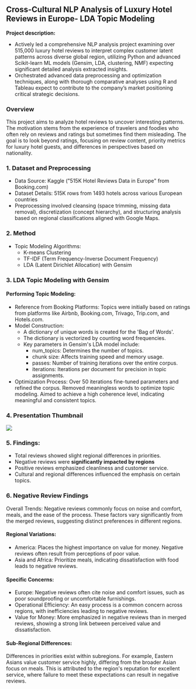 ## Cross-Cultural NLP Analysis of Luxury Hotel Reviews in Europe- LDA Topic Modeling 


**Project description:** 
-   Actively led a comprehensive NLP analysis project examining over 515,000 luxury hotel reviews to interpret complex customer latent patterns across diverse global region, utilizing Python and advanced Scikit-learn ML models (Gensim, LDA, clustering, NMF) expecting significant detailed analysis extracted insights.
-   Orchestrated advanced data preprocessing and optimization techniques, along with thorough comparative analyses using R and Tableau expect to contribute to the company’s market positioning critical strategic decisions.



### Overview

This project aims to analyze hotel reviews to uncover interesting patterns. The motivation stems from the experience of travelers and foodies who often rely on reviews and ratings but sometimes find them misleading. The goal is to look beyond ratings, focusing on review content, priority metrics for luxury hotel guests, and differences in perspectives based on nationality.


### 1. Dataset and Preprocessing
- Data Source: Kaggle ("515K Hotel Reviews Data in Europe" from Booking.com)
- Dataset Details: 515K rows from 1493 hotels across various European countries
- Preprocessing involved cleansing (space trimming, missing data removal), discretization (concept hierarchy), and structuring analysis based on regional classifications aligned with Google Maps.

<!-- 
```javascript
if (isAwesome){
  return true
}
``` -->

### 2. Method
- Topic Modeling Algorithms:
  - K-means Clustering
  - TF-IDF (Term Frequency-Inverse Document Frequency)
  - LDA (Latent Dirichlet Allocation) with Gensim


### 3. LDA Topic Modeling with Gensim
#### Performing Topic Modeling:

- Reference from Booking Platforms: Topics were initially based on ratings from platforms like Airbnb, Booking.com, Trivago, Trip.com, and Hotels.com.
- Model Construction:
  - A dictionary of unique words is created for the 'Bag of Words'.
  - The dictionary is vectorized by counting word frequencies.
  - Key parameters in Gensim's LDA model include:
    - num_topics: Determines the number of topics.
    - chunk size: Affects training speed and memory usage.
    - passes: Number of training iterations over the entire corpus.
    - iterations: Iterations per document for precision in topic assignments.
- Optimization Process:
Over 50 iterations fine-tuned parameters and refined the corpus.
Removed meaningless words to optimize topic modeling.
Aimed to achieve a high coherence level, indicating meaningful and consistent topics.



### 4. Presentation Thumbnail

<img src="images/HRA.JPG?raw=true"/>

### 5. Findings:

- Total reviews showed slight regional differences in priorities.
- Negative reviews were **significantly impacted by regions** 
- Positive reviews emphasized cleanliness and customer service.
- Cultural and regional differences influenced the emphasis on certain topics.


### 6. Negative Review Findings
Overall Trends: Negative reviews commonly focus on noise and comfort, meals, and the ease of the process. These factors vary significantly from the merged reviews, suggesting distinct preferences in different regions.

#### Regional Variations:
- America: Places the highest importance on value for money. Negative reviews often result from perceptions of poor value.
- Asia and Africa: Prioritize meals, indicating dissatisfaction with food leads to negative reviews.

#### Specific Concerns:
- Europe: Negative reviews often cite noise and comfort issues, such as poor soundproofing or uncomfortable furnishings.
- Operational Efficiency: An easy process is a common concern across regions, with inefficiencies leading to negative reviews.
- Value for Money: More emphasized in negative reviews than in merged reviews, showing a strong link between perceived value and dissatisfaction.


#### Sub-Regional Differences:
Differences in priorities exist within subregions. For example, Eastern Asians value customer service highly, differing from the broader Asian focus on meals. This is attributed to the region's reputation for excellent service, where failure to meet these expectations can result in negative reviews.
